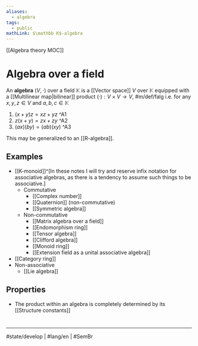 ```yaml
---
aliases:
  - algebra
tags:
  - public
mathLink: $\mathbb K$-algebra
---
```

[[Algebra theory MOC]]
# Algebra over a field

An **algebra** $(V, \cdot)$ over a field $\mathbb{K}$ is a [[Vector space]] $V$ over $\mathbb{K}$ equipped with a [[Multilinear map|bilinear]] product $(\cdot): V \times V \to V$, #m/def/falg
i.e. for any $x,y,z \in V$ and $a,b,c \in \mathbb{K}$

1. $(x+y)z = xz + yz$ ^A1
2. $z(x+y) = zx + zy$ ^A2
3. $(ax)(by)=(ab)(xy)$ ^A3

This may be generalized to an [[R-algebra]].

## Examples

- [[K-monoid]]^[In these notes I will try and reserve infix notation for associative algebras, as there is a tendency to assume such things to be associative.]
    - Commutative
        - [[Complex number]]
        - [[Quaternion]] (non-commutative)
        - [[Symmetric algebra]]
    - Non-commutative
        - [[Matrix algebra over a field]]
        - [[Endomorphism ring]]
        - [[Tensor algebra]]
        - [[Clifford algebra]]
        - [[Monoid ring]]
        - [[Extension field as a unital associative algebra]]
- [[Category ring]]
- Non-associative
    - [[Lie algebra]]

## Properties

- The product within an algebra is completely determined by its [[Structure constants]]

#
---
#state/develop | #lang/en | #SemBr 
